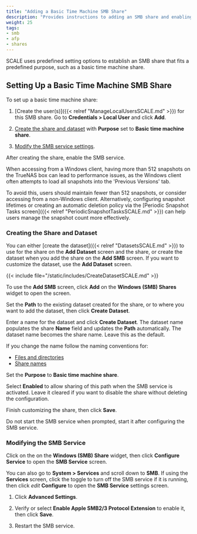 ```yaml
---
title: "Adding a Basic Time Machine SMB Share"
description: "Provides instructions to adding an SMB share and enabling basic time machine."
weight: 25
tags:
- smb
- afp
- shares
---
```


SCALE uses predefined setting options to establish an SMB share that fits a predefined purpose, such as a basic time machine share.

## Setting Up a Basic Time Machine SMB Share

To set up a basic time machine share:

1. [Create the user(s)]({{< relref "ManageLocalUsersSCALE.md" >}}) for this SMB share.
   Go to **Credentials > Local User** and click **Add**.

2. [Create the share and dataset](#creating-the-share-and-dataset) with **Purpose** set to **Basic time machine share**.

3. [Modify the SMB service settings](#modifying-the-smb-service).

After creating the share, enable the SMB service.

When accessing from a Windows client, having more than 512 snapshots on the TrueNAS box can lead to performance issues, as the Windows client often attempts to load all snapshots into the 'Previous Versions' tab.

To avoid this, users should maintain fewer than 512 snapshots, or consider accessing from a non-Windows client. Alternatively, configuring snapshot lifetimes or creating an automatic deletion policy via the [Periodic Snapshot Tasks screen]({{< relref "PeriodicSnapshotTasksSCALE.md" >}}) can help users manage the snapshot count more effectively.

### Creating the Share and Dataset
You can either [create the dataset]({{< relref "DatasetsSCALE.md" >}}) to use for the share on the **Add Dataset** screen and the share, or create the dataset when you add the share on the **Add SMB** screen.
If you want to customize the dataset, use the **Add Dataset** screen.

{{< include file="/static/includes/CreateDatasetSCALE.md" >}}

To use the **Add SMB** screen, click **Add** on the **Windows (SMB) Shares** widget to open the screen.

Set the **Path** to the existing dataset created for the share, or to where you want to add the dataset, then click **Create Dataset**.

Enter a name for the dataset and click **Create Dataset**.
The dataset name populates the share **Name** field and updates the **Path** automatically.
The dataset name becomes the share name.
Leave this as the default.

If you change the name follow the naming conventions for:
* [Files and directories](https://learn.microsoft.com/en-us/windows/win32/fileio/naming-a-file#naming-conventions)
* [Share names](https://learn.microsoft.com/en-us/openspecs/windows_protocols/ms-fscc/dc9978d7-6299-4c5a-a22d-a039cdc716ea)

Set the **Purpose** to **Basic time machine share**.

Select **Enabled** to allow sharing of this path when the SMB service is activated.
Leave it cleared if you want to disable the share without deleting the configuration.

Finish customizing the share, then click **Save**.

Do not start the SMB service when prompted, start it after configuring the SMB service.

### Modifying the SMB Service
Click on the <i class="fa fa-ellipsis-v" aria-hidden="true" title="Options"></i> on the **Windows (SMB) Share** widget, then click **Configure Service** to open the **SMB Service** screen.

You can also go to **System > Services** and scroll down to **SMB**.
If using the **Services** screen, click the toggle to turn off the SMB service if it is running, then click <i class="material-icons" aria-hidden="true" title="Configure">edit</i> **Configure** to open the **SMB Service** settings screen.

1. Click **Advanced Settings**.

2. Verify or select **Enable Apple SMB2/3 Protocol Extension** to enable it, then click **Save**.

3. Restart the SMB service.
